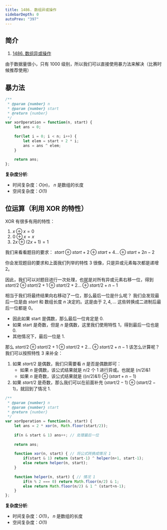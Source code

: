 ```yaml
---
title: 1486. 数组异或操作
sidebarDepth: 0
autoPrev: "397"
--- 
```


## 简介
1. [1486. 数组异或操作](https://leetcode-cn.com/problems/xor-operation-in-an-array/)


由于数据量很小，只有 $1000$ 级别，所以我们可以直接使用暴力法来解决（比赛时候推荐使用）

## 暴力法

```javascript
/**
 * @param {number} n
 * @param {number} start
 * @return {number}
 */
var xorOperation = function(n, start) {
    let ans = 0;
    
    for(let i = 0; i < n; i++) {
        let elem = start + 2 * i;
        ans = ans ^ elem;
    }
    
    return ans;
};
```

**复杂度分析**:
- 时间复杂度：$O(n)$， $n$ 是数组的长度
- 空间复杂度：$O(1)$

## 位运算（利用 XOR 的特性）
XOR 有很多有用的特性：
1. $x \oplus x = 0$
2. $0 \oplus x = x$
3. $2x \oplus (2x+1) = 1$

我们来看看题目的要求：
$start \oplus start + 2 \oplus start + 4 ... \oplus start + 2n-2$

你会发现题目的要求和上面我们列举的特性 3 很像，只是异或元素每次都是递增 2。

因此，我们可以对题目进行一次处理，也就是对所有异或元素右移一位，得到 $start/2 \oplus start/2 + 1 \oplus start/2 + 2 ... \oplus start/2 + n-1$

相当于我们将最终结果向右移动了一位，那么最后一位是什么呢？
我们会发现最后一位是由 $start$ 和 数组长度 $n$ 决定的。这是由于 $2,4,...$ 这些转换成二进制后最后一位都是 0。
- 因此如果 start 是偶数，那么最后一位肯定是 0.
- 如果 start 是奇数，但是 $n$ 是偶数，这里我们使用特性 1，得到最后一位也是 0.
- 其他情况下，最后一位是 1.

那么 $start/2 \oplus start/2 + 1 \oplus start/2 + 2 ... \oplus start/2 + n-1$ 该怎么计算呢？
我们可以按照特性 3 来补全：
1. 如果 $start/2$ 是偶数，我们只需要看 $n$ 是否是偶数即可：
     - 如果 $n$ 是偶数，该公式结果就是 $n/2$ 个 1 进行异或。也就是 $(n/2) \& 1$
     - 如果 $n$ 是奇数，该公式结果就是 $((n/2) \& 1) \oplus (start+n-1)$
2. 如果 $start/2$ 是奇数，那么我们可以在前面补充 $(start/2-1) \oplus (start/2-1)$，就回到了情况 1.


```javascript
/**
 * @param {number} n
 * @param {number} start
 * @return {number}
 */
var xorOperation = function(n, start) {
    let ans = 2 * xor(n, Math.floor(start/2));
    
    if(n & start & 1) ans++; // 处理最后一位
    
    return ans;
    
    function xor(n, start) { // 将公式转换成情况 1
        if(start & 1) return (start-1) ^ helper(n+1, start-1);
        else return helper(n, start);
    }
    
    function helper(n, start) { // 情况 1
        if(n % 2 === 0) return Math.floor(n/2) & 1;
        else return Math.floor(n/2) & 1 ^ (start+n-1);
    }
};
```

**复杂度分析**:
- 时间复杂度：$O(1)$， $n$ 是数组的长度
- 空间复杂度：$O(1)$
